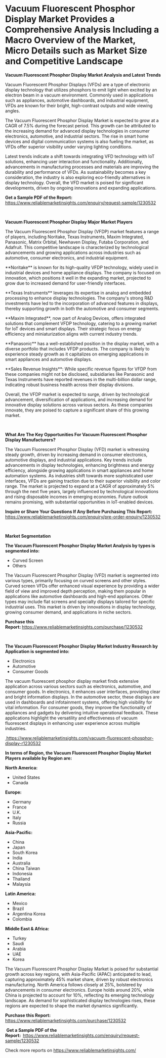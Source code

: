 <p><h1>Vacuum Fluorescent Phosphor Display Market Provides a Comprehensive Analysis Including a Macro Overview of the Market, Micro Details such as Market Size and Competitive Landscape</h1></p><p><strong>Vacuum Fluorescent Phosphor Display Market Analysis and Latest Trends</strong></p>
<p><p>Vacuum Fluorescent Phosphor Displays (VFDs) are a type of electronic display technology that utilizes phosphors to emit light when excited by an electron beam in a vacuum environment. Commonly used in applications such as appliances, automotive dashboards, and industrial equipment, VFDs are known for their bright, high-contrast outputs and wide viewing angles.</p><p>The Vacuum Fluorescent Phosphor Display Market is expected to grow at a CAGR of 7.5% during the forecast period. This growth can be attributed to the increasing demand for advanced display technologies in consumer electronics, automotive, and industrial sectors. The rise in smart home devices and digital communication systems is also fueling the market, as VFDs offer superior visibility under varying lighting conditions.</p><p>Latest trends indicate a shift towards integrating VFD technology with IoT solutions, enhancing user interaction and functionality. Additionally, advancements in manufacturing processes and materials are improving the durability and performance of VFDs. As sustainability becomes a key consideration, the industry is also exploring eco-friendly alternatives in display technology. Overall, the VFD market is poised for significant developments, driven by ongoing innovations and expanding applications.</p></p>
<p><strong>Get a Sample PDF of the Report:&nbsp;</strong> <a href="https://www.reliablemarketinsights.com/enquiry/request-sample/1230532?utm_campaign=3196&utm_medium=2&utm_source=Github&utm_content=ia&utm_term=06042025&utm_id=vacuum-fluorescent-phosphor-display">https://www.reliablemarketinsights.com/enquiry/request-sample/1230532</a></p>
<p>&nbsp;</p>
<p><strong>Vacuum Fluorescent Phosphor Display Major Market Players</strong></p>
<p><p>The Vacuum Fluorescent Phosphor Display (VFDP) market features a range of players, including Noritake, Texas Instruments, Maxim Integrated, Panasonic, Matrix Orbital, Newhaven Display, Futaba Corporation, and Adafruit. This competitive landscape is characterized by technological advancements and growing applications across industries such as automotive, consumer electronics, and industrial equipment.</p><p>**Noritake** is known for its high-quality VFDP technology, widely used in industrial devices and home appliance displays. The company is focused on innovation, which positions it well in the expanding market, projected to grow due to increased demand for user-friendly interfaces.</p><p>**Texas Instruments** leverages its expertise in analog and embedded processing to enhance display technologies. The company's strong R&D investments have led to the incorporation of advanced features in displays, thereby supporting growth in both the automotive and consumer segments. </p><p>**Maxim Integrated**, now part of Analog Devices, offers integrated solutions that complement VFDP technology, catering to a growing market for IoT devices and smart displays. Their strategic focus on energy efficiency and miniaturization aligns with current industry trends.</p><p>**Panasonic** has a well-established position in the display market, with a diverse portfolio that includes VFDP products. The company is likely to experience steady growth as it capitalizes on emerging applications in smart appliances and automotive displays. </p><p>**Sales Revenue Insights**: While specific revenue figures for VFDP from these companies might not be disclosed, subsidiaries like Panasonic and Texas Instruments have reported revenues in the multi-billion dollar range, indicating robust business health across their display divisions. </p><p>Overall, the VFDP market is expected to surge, driven by technological advancement, diversification of applications, and increasing demand for innovative display solutions across various sectors. As these companies innovate, they are poised to capture a significant share of this growing market.</p></p>
<p>&nbsp;</p>
<p><strong>What Are The Key Opportunities For Vacuum Fluorescent Phosphor Display Manufacturers?</strong></p>
<p><p>The Vacuum Fluorescent Phosphor Display (VFD) market is witnessing steady growth, driven by increasing demand in consumer electronics, automotive displays, and industrial applications. Key trends include advancements in display technologies, enhancing brightness and energy efficiency, alongside growing applications in smart appliances and home automation systems. As industries shift towards more sophisticated user interfaces, VFDs are gaining traction due to their superior visibility and color range. The market is projected to expand at a CAGR of approximately 5% through the next five years, largely influenced by technological innovations and rising disposable incomes in emerging economies. Future outlook remains promising, with substantial opportunities in IoT-enabled devices.</p></p>
<p><strong>Inquire or Share Your Questions If Any Before Purchasing This Report:</strong> <a href="https://www.reliablemarketinsights.com/enquiry/pre-order-enquiry/1230532?utm_campaign=3196&utm_medium=2&utm_source=Github&utm_content=ia&utm_term=06042025&utm_id=vacuum-fluorescent-phosphor-display">https://www.reliablemarketinsights.com/enquiry/pre-order-enquiry/1230532</a></p>
<p>&nbsp;</p>
<p><strong>Market Segmentation</strong></p>
<p><strong>The Vacuum Fluorescent Phosphor Display Market Analysis by types is segmented into:</strong></p>
<p><ul><li>Curved Screen</li><li>Others</li></ul></p>
<p><p>The Vacuum Fluorescent Phosphor Display (VFD) market is segmented into various types, primarily focusing on curved screens and other styles. Curved screen VFDs offer enhanced visual experience by providing a wider field of view and improved depth perception, making them popular in applications like automotive dashboards and high-end appliances. Other types may include flat screens and specialty displays tailored for specific industrial uses. This market is driven by innovations in display technology, growing consumer demand, and applications in niche sectors.</p></p>
<p><strong>Purchase this Report:&nbsp;</strong><a href="https://www.reliablemarketinsights.com/purchase/1230532?utm_campaign=3196&utm_medium=2&utm_source=Github&utm_content=ia&utm_term=06042025&utm_id=vacuum-fluorescent-phosphor-display">https://www.reliablemarketinsights.com/purchase/1230532</a></p>
<p>&nbsp;</p>
<p><strong>The Vacuum Fluorescent Phosphor Display Market Industry Research by Application is segmented into:</strong></p>
<p><ul><li>Electronics</li><li>Automotive</li><li>Consumer Goods</li></ul></p>
<p><p>The vacuum fluorescent phosphor display market finds extensive application across various sectors such as electronics, automotive, and consumer goods. In electronics, it enhances user interfaces, providing clear and bright information displays. In the automotive sector, these displays are used in dashboards and infotainment systems, offering high visibility for vital information. For consumer goods, they improve the functionality of appliances and gadgets by delivering intuitive operational feedback. These applications highlight the versatility and effectiveness of vacuum fluorescent displays in enhancing user experience across multiple industries.</p></p>
<p><a href="https://www.reliablemarketinsights.com/vacuum-fluorescent-phosphor-display-r1230532?utm_campaign=3196&utm_medium=2&utm_source=Github&utm_content=ia&utm_term=06042025&utm_id=vacuum-fluorescent-phosphor-display">&nbsp;https://www.reliablemarketinsights.com/vacuum-fluorescent-phosphor-display-r1230532</a></p>
<p><strong>In terms of Region, the Vacuum Fluorescent Phosphor Display Market Players available by Region are:</strong></p>
<p>
    <p> <strong> North America: </strong>
        <ul>
            <li>United States</li>
            <li>Canada</li>
        </ul>
        </p> 
    <p> <strong> Europe: </strong>
        <ul>
            <li>Germany</li>
            <li>France</li>
            <li>U.K.</li>
            <li>Italy</li>
            <li>Russia</li>
        </ul>
        </p> 
    <p> <strong> Asia-Pacific: </strong>
        <ul>
            <li>China</li>
            <li>Japan</li>
            <li>South Korea</li>
            <li>India</li>
            <li>Australia</li>
            <li>China Taiwan</li>
            <li>Indonesia</li>
            <li>Thailand</li>
            <li>Malaysia</li>
        </ul>
        </p> 
    <p> <strong> Latin America: </strong>
        <ul>
            <li>Mexico</li>
            <li>Brazil</li>
            <li>Argentina Korea</li>
            <li>Colombia</li>
        </ul>
        </p> 
    <p> <strong> Middle East & Africa: </strong>
        <ul>
            <li>Turkey</li>
            <li>Saudi</li>
            <li>Arabia</li>
            <li>UAE</li>
            <li>Korea</li>
        </ul>
    </p>
    </p>
<p><p>The Vacuum Fluorescent Phosphor Display Market is poised for substantial growth across key regions, with Asia-Pacific (APAC) anticipated to lead, capturing approximately 45% market share, driven by robust electronics manufacturing. North America follows closely at 25%, bolstered by advancements in consumer electronics. Europe holds around 20%, while China is projected to account for 10%, reflecting its emerging technology landscape. As demand for sophisticated display technologies rises, these regions are expected to shape the market dynamics significantly.</p></p>
<p><strong>Purchase this Report: </strong><a href="https://www.reliablemarketinsights.com/purchase/1230532?utm_campaign=3196&utm_medium=2&utm_source=Github&utm_content=ia&utm_term=06042025&utm_id=vacuum-fluorescent-phosphor-display">https://www.reliablemarketinsights.com/purchase/1230532</a></p>
<p>&nbsp;<strong>Get a Sample PDF of the Report:&nbsp;&nbsp;</strong><a href="https://www.reliablemarketinsights.com/enquiry/request-sample/1230532?utm_campaign=3196&utm_medium=2&utm_source=Github&utm_content=ia&utm_term=06042025&utm_id=vacuum-fluorescent-phosphor-display">https://www.reliablemarketinsights.com/enquiry/request-sample/1230532</a></p>
<p><strong></strong></p>
<p>Check more reports on <a href="https://www.reliablemarketinsights.com/?utm_campaign=3196&utm_medium=2&utm_source=Github&utm_content=ia&utm_term=06042025&utm_id=vacuum-fluorescent-phosphor-display">https://www.reliablemarketinsights.com/</a></p>